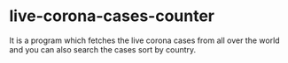 # live-corona-cases-counter
It is a program which fetches the live corona cases from all over the world and you can also search the cases sort by country.
